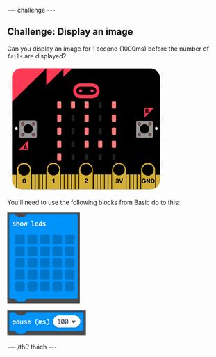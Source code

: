 \--- challenge \---

## Challenge: Display an image

Can you display an image for 1 second (1000ms) before the number of `fails` are displayed?

![ảnh chụp màn hình](images/frustration-start-img.png)

You'll need to use the following blocks from Basic do to this:

![ảnh chụp màn hình](images/frustration-blocks.png)

![ảnh chụp màn hình](images/frustration-blocks2.png)

\--- /thử thách \---